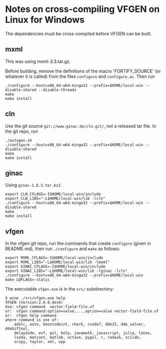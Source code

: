 Notes on cross-compiling VFGEN on Linux for Windows
===================================================

The dependencies must be cross-compiled before VFGEN can be built.

mxml
----

This was using mxml-3.3.tar.gz.

Before building, remove the definitions of the macro 'FORTIFY_SOURCE'
(or whatever it is called) from the files `configure` and `configure.ac`.
Then run

```
./configure --host=x86_64-w64-mingw32 --prefix=$HOME/local-win --disable-shared --disable-threads
make
make install
```

cln
---

Use the git source `git://www.ginac.de/cln.git/`, not a released tar file.
In the git repo, run

```
./autogen.sh
./configure --host=x86_64-w64-mingw32 --prefix=$HOME/local-win --disable-shared
make
make install
```

ginac
-----

Using `ginac-1.8.3.tar.bz2`.

```
export CLN_CFLAGS=-I$HOME/local-win/include
export CLN_LIBS="-L$HOME/local-win/lib -lcln"
./configure --host=x86_64-w64-mingw32 --prefix=$HOME/local-win --disable-shared
make
make install
```


vfgen
-----

In the vfgen git repo, run the commands that create `configure`
(given in README.md), then run `./configure` and `make` as follows:

```
export MXML_CFLAGS=-I$HOME/local-win/include
export MXML_LIBS="-L$HOME/local-win/lib -lmxml"
export GINAC_CFLAGS=-I$HOME/local-win/include
export GINAC_LIBS="-L$HOME/local-win/lib -lginac -lcln"
./configure --host=x86_64-w64-mingw32 --prefix=$HOME/local-win
make LDFLAGS=-static
```

The executable `vfgen.exe` is in the `src/` subdirectory:

```
$ wine ./src/vfgen.exe help
VFGEN (Version:2.6.0.dev6)
Use: vfgen command  vector-field-file.vf
or:  vfgen command:option=value,...,option=value vector-field-file.vf
or:  vfgen help command
where command is one of:
    adolc, auto, boostodeint, check, cvode7, dde23, dde_solver, ddebiftool,
    delay2ode, evf, gsl, help, javamath, javascript, julia, latex,
    lsoda, matcont, matlab, octave, pygsl, r, radau5, scilab,
    scipy, taylor, xml, xpp
```
